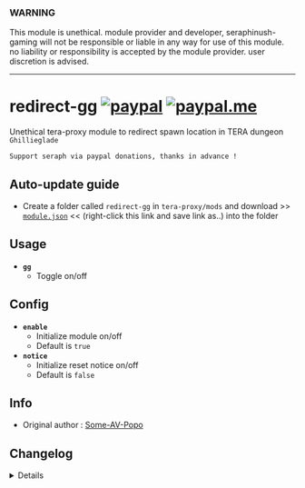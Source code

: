 ### WARNING
This module is unethical. module provider and developer, seraphinush-gaming will not be responsible or liable in any way for use of this module. no liability or responsibility is accepted by the module provider. user discretion is advised.

---

# redirect-gg [![paypal](https://img.shields.io/badge/paypal-donate-333333.svg?colorA=253B80&colorB=333333)](https://www.paypal.com/cgi-bin/webscr?cmd=_s-xclick&hosted_button_id=B7QQJZV9L5P2J&source=url) [![paypal.me](https://img.shields.io/badge/paypal.me-donate-333333.svg?colorA=169BD7&colorB=333333)](https://www.paypal.me/seraphinush)
Unethical tera-proxy module to redirect spawn location in TERA dungeon `Ghillieglade`
```
Support seraph via paypal donations, thanks in advance !
```

## Auto-update guide
- Create a folder called `redirect-gg` in `tera-proxy/mods` and download >> [`module.json`](https://raw.githubusercontent.com/seraphinush-gaming/redirect-gg/master/module.json) << (right-click this link and save link as..) into the folder

## Usage
- __`gg`__
  - Toggle on/off

## Config
- __`enable`__
  - Initialize module on/off
  - Default is `true`
- __`notice`__
  - Initialize reset notice on/off
  - Default is `false`

## Info
- Original author : [Some-AV-Popo](https://github.com/Some-AV-Popo)

## Changelog
<details>

    1.31
    - Removed `tera-game-state` usage
    1.30
    - Added hot-reload support
    1.29
    - Updated for caali-proxy-nextgen
    1.28
    - Added reset notice at Sanctuary
    1.26
    - Removed `Command` require()
    - Removed `tera-game-state` require()
    - Updated to `mod.command`
    - Updated to `mod.game`
    - Updated to `S_SPAWN_ME.3.def`
    1.25
    - Removed font color bloat
    - Added `tera-game-state` dependency
    1.24
    - Added auto-update support
    - Updated to latest tera-data format
    - Refactored config file
    -- Added `enable`
    1.23
    - Updated font color
    1.22
    - Initial online commit

</details>